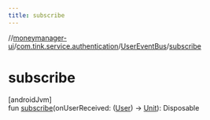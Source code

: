 ```yaml
---
title: subscribe
---
```

//[moneymanager-ui](../../../index.html)/[com.tink.service.authentication](../index.html)/[UserEventBus](index.html)/[subscribe](subscribe.html)



# subscribe



[androidJvm]\
fun [subscribe](subscribe.html)(onUserReceived: ([User](../../com.tink.model.user/-user/index.html)) -&gt; [Unit](https://kotlinlang.org/api/latest/jvm/stdlib/kotlin/-unit/index.html)): Disposable




